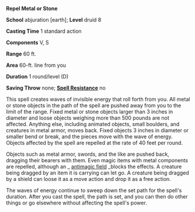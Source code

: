  **Repel Metal or Stone**

**School** abjuration [earth]; **Level** druid 8

**Casting Time** 1 standard action

**Components** V, S

**Range** 60 ft.

**Area** 60-ft. line from you

**Duration** 1 round/level (D)

**Saving Throw** none; **[Spell Resistance](../glossary.md#_spell-resistance)** no

This spell creates waves of invisible energy that roll forth from you. All metal or stone objects in the path of the spell are pushed away from you to the limit of the range. Fixed metal or stone objects larger than 3 inches in diameter and loose objects weighing more than 500 pounds are not affected. Anything else, including animated objects, small boulders, and creatures in metal armor, moves back. Fixed objects 3 inches in diameter or smaller bend or break, and the pieces move with the wave of energy. Objects affected by the spell are repelled at the rate of 40 feet per round.

Objects such as metal armor, swords, and the like are pushed back, dragging their bearers with them. Even magic items with metal components are repelled, although an _ [antimagic field](antimagicField.md#_antimagic-field) _blocks the effects. A creature being dragged by an item it is carrying can let go. A creature being dragged by a shield can loose it as a move action and drop it as a free action.

The waves of energy continue to sweep down the set path for the spell's duration. After you cast the spell, the path is set, and you can then do other things or go elsewhere without affecting the spell's power.


